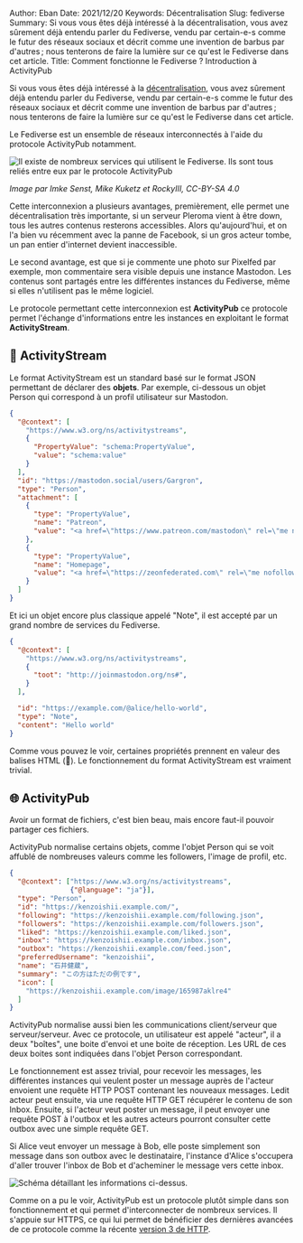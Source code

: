 Author: Eban
Date: 2021/12/20
Keywords: Décentralisation
Slug: fediverse
Summary: Si vous vous êtes déjà intéressé à la décentralisation, vous avez sûrement déjà entendu parler du Fediverse, vendu par certain-e-s comme le futur des réseaux sociaux et décrit comme une invention de barbus par d'autres ; nous tenterons de faire la lumière sur ce qu'est le Fediverse dans cet article.
Title: Comment fonctionne le Fediverse ? Introduction à ActivityPub

Si vous vous êtes déjà intéressé à la [décentralisation](https://ilearned.eu/decentralisation.html), vous avez sûrement déjà entendu parler du Fediverse, vendu par certain-e-s comme le futur des réseaux sociaux et décrit comme une invention de barbus par d'autres ; nous tenterons de faire la lumière sur ce qu'est le Fediverse dans cet article.

Le Fediverse est un ensemble de réseaux interconnectés à l'aide du protocole ActivityPub notamment.

![Il existe de nombreux services qui utilisent le Fediverse. Ils sont tous reliés entre eux par le protocole ActivityPub](/static/img/fediverse/overview.jpg)

*Image par Imke Senst, Mike Kuketz et RockyIII, CC-BY-SA 4.0*

Cette interconnexion a plusieurs avantages, premièrement, elle permet une décentralisation très importante, si un serveur Pleroma vient à être down, tous les autres contenus resterons accessibles. Alors qu'aujourd'hui, et on l'a bien vu récemment avec la panne de Facebook, si un gros acteur tombe, un pan entier d'internet devient inaccessible.

Le second avantage, est que si je commente une photo sur Pixelfed par exemple, mon commentaire sera visible depuis une instance Mastodon. Les contenus sont partagés entre les différentes instances du Fediverse, même si elles n'utilisent pas le même logiciel.

Le protocole permettant cette interconnexion est **ActivityPub** ce protocole permet l'échange d'informations entre les instances en exploitant le format **ActivityStream**.

## 📁 ActivityStream

Le format ActivityStream est un standard basé sur le format JSON permettant de déclarer des **objets**. Par exemple, ci-dessous un objet Person qui correspond à un profil utilisateur sur Mastodon.

```json
{
  "@context": [
    "https://www.w3.org/ns/activitystreams",
    {
      "PropertyValue": "schema:PropertyValue",
      "value": "schema:value"
    }
  ],
  "id": "https://mastodon.social/users/Gargron",
  "type": "Person",
  "attachment": [
    {
      "type": "PropertyValue",
      "name": "Patreon",
      "value": "<a href=\"https://www.patreon.com/mastodon\" rel=\"me nofollow noopener noreferrer\" target=\"_blank\"><span class=\"invisible\">https://www.</span><span class=\"\">patreon.com/mastodon</span><span class=\"invisible\"></span}"
    },
    {
      "type": "PropertyValue",
      "name": "Homepage",
      "value": "<a href=\"https://zeonfederated.com\" rel=\"me nofollow noopener noreferrer\" target=\"_blank\"><span class=\"invisible\">https://</span><span class=\"\">zeonfederated.com</span><span class=\"invisible\"></span}"
    }
  ]
}
```

Et ici un objet encore plus classique appelé "Note", il est accepté par un grand nombre de services du Fediverse.

```json
{
  "@context": [
    "https://www.w3.org/ns/activitystreams",
    {
      "toot": "http://joinmastodon.org/ns#",
    }
  ],

  "id": "https://example.com/@alice/hello-world",
  "type": "Note",
  "content": "Hello world"
}
```

Comme vous pouvez le voir, certaines propriétés prennent en valeur des balises HTML (🤮). Le fonctionnement du format ActivityStream est vraiment trivial. 

## 🌐 ActivityPub

Avoir un format de fichiers, c'est bien beau, mais encore faut-il pouvoir partager ces fichiers. 

ActivityPub normalise certains objets, comme l'objet Person qui se voit affublé de nombreuses valeurs comme les followers, l'image de profil, etc.

```json
{
  "@context": ["https://www.w3.org/ns/activitystreams",
               {"@language": "ja"}],
  "type": "Person",
  "id": "https://kenzoishii.example.com/",
  "following": "https://kenzoishii.example.com/following.json",
  "followers": "https://kenzoishii.example.com/followers.json",
  "liked": "https://kenzoishii.example.com/liked.json",
  "inbox": "https://kenzoishii.example.com/inbox.json",
  "outbox": "https://kenzoishii.example.com/feed.json",
  "preferredUsername": "kenzoishii",
  "name": "石井健蔵",
  "summary": "この方はただの例です",
  "icon": [
    "https://kenzoishii.example.com/image/165987aklre4"
  ]
}
```

ActivityPub normalise aussi bien les communications client/serveur que serveur/serveur. Avec ce protocole, un utilisateur est appelé "acteur", il a deux "boîtes", une boite d'envoi et une boite de réception. Les URL de ces deux boites sont indiquées dans l'objet Person correspondant.

Le fonctionnement est assez trivial, pour recevoir les messages, les différentes instances qui veulent poster un message auprès de l'acteur envoient une requête HTTP POST contenant les nouveaux messages. Ledit acteur peut ensuite, via une requête HTTP GET récupérer le contenu de son Inbox. Ensuite, si l'acteur veut poster un message, il peut envoyer une requête POST à l'outbox et les autres acteurs pourront consulter cette outbox avec une simple requête GET. 

Si Alice veut envoyer un message à Bob, elle poste simplement son message dans son outbox avec le destinataire, l'instance d'Alice s'occupera d'aller trouver l'inbox de Bob et d'acheminer le message vers cette inbox.

![Schéma détaillant les informations ci-dessus.](/static/img/fediverse/routing.png)

Comme on a pu le voir, ActivityPub est un protocole plutôt simple dans son fonctionnement et qui permet d'interconnecter de nombreux services. Il s'appuie sur HTTPS, ce qui lui permet de bénéficier des dernières avancées de ce protocole comme la récente [version 3 de HTTP](https://ilearned.eu/http3.html).
